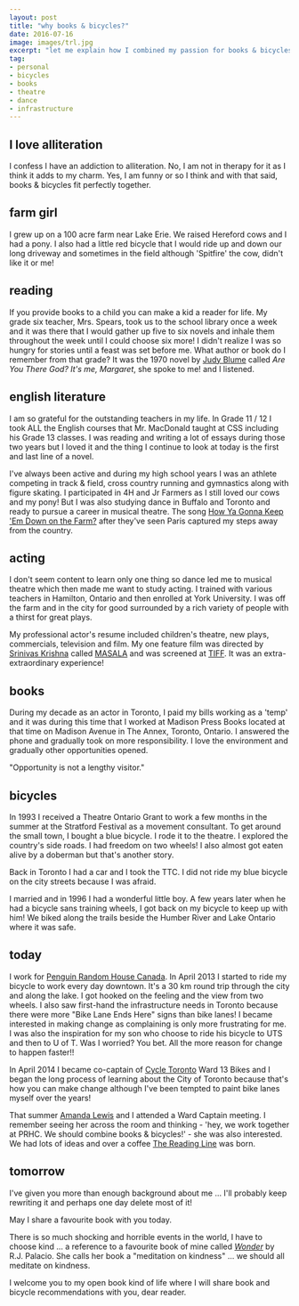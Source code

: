 ```yaml
---
layout: post
title: "why books & bicycles?"
date: 2016-07-16
image: images/trl.jpg
excerpt: "let me explain how I combined my passion for books & bicycles"
tag:
- personal
- bicycles
- books
- theatre
- dance
- infrastructure
---
```


## I love alliteration

I confess I have an addiction to alliteration. No, I am not in therapy for it as I think it adds to my charm. Yes, I am funny or so I think and with that said, books & bicycles fit perfectly together.

## farm girl

I grew up on a 100 acre farm near Lake Erie. We raised Hereford cows and I had a pony. I also had a little red bicycle that I would ride up and down our long driveway and sometimes in the field although 'Spitfire' the cow, didn't like it or me!

## reading

If you provide books to a child you can make a kid a reader for life. My grade six teacher, Mrs. Spears, took us to the school library once a week and it was there that I would gather up five to six novels and inhale them throughout the week until I could choose six more! I didn't realize I was so hungry for stories until a feast was set before me. What author or book do I remember from that grade? It was the 1970 novel by [Judy Blume](http://www.judyblume.com/) called _Are You There God? It's me, Margaret_, she spoke to me! and I listened.

## english literature

I am so grateful for the outstanding teachers in my life. In Grade 11 / 12 I took ALL the English courses that Mr. MacDonald taught at CSS including his Grade 13 classes. I was reading and writing a lot of essays during those two years but I loved it and the thing I continue to look at today is the first and last line of a novel.

I've always been active and during my high school years I was an athlete competing in track & field, cross country running and gymnastics along with figure skating. I participated in 4H and Jr Farmers as I still loved our cows and my pony!  But I was also studying dance in Buffalo and Toronto and ready to pursue a career in musical theatre. The song [How Ya Gonna Keep 'Em Down on the Farm?](https://www.youtube.com/watch?v=UgqVCJpRqWQ) after they've seen Paris captured my steps away from the country.

## acting

I don't seem content to learn only one thing so dance led me to musical theatre which then made me want to study acting. I trained with various teachers in Hamilton, Ontario and then enrolled at York University. I was off the farm and in the city for good surrounded by a rich variety of people with a thirst for great plays.

My professional actor's resume included children's theatre, new plays, commercials, television and film. My one feature film was directed by [Srinivas Krishna](http://divanifilms.com/) called [MASALA](http://divanifilms.com/film-tv/masala/) and was screened at [TIFF](http://tiff.net/). It was an extra-extraordinary experience!

## books

During my decade as an actor in Toronto, I paid my bills working as a 'temp' and it was during this time that I worked at Madison Press Books located at that time on Madison Avenue in The Annex, Toronto, Ontario.  I answered the phone and gradually took on more responsibility. I love the environment and gradually other opportunities opened.  

"Opportunity is not a lengthy visitor."

## bicycles

In 1993 I received a Theatre Ontario Grant to work a few months in the summer at the Stratford Festival as a movement consultant. To get around the small town, I bought a blue bicycle. I rode it to the theatre. I explored the country's side roads. I had freedom on two wheels! I also almost got eaten alive by a doberman but that's another story.

Back in Toronto I had a car and I took the TTC. I did not ride my blue bicycle on the city streets because I was afraid.

I married and in 1996 I had a wonderful little boy. A few years later when he had a bicycle sans training wheels, I got back on my bicycle to keep up with him! We biked along the trails beside the Humber River and Lake Ontario where it was safe.

## today

I work for [Penguin Random House Canada](http://penguinrandomhouse.ca/). In April 2013 I started to ride my bicycle to work every day downtown. It's a 30 km round trip through the city and along the lake. I got hooked on the feeling and the view from two wheels. I also saw first-hand the infrastructure needs in Toronto because there were more "Bike Lane Ends Here" signs than bike lanes! I became interested in making change as complaining is only more frustrating for me. I was also the inspiration for my son who choose to ride his bicycle to UTS and then to U of T. Was I worried? You bet. All the more reason for change to happen faster!!

In April 2014 I became co-captain of [Cycle Toronto](https://www.cycleto.ca/) Ward 13 Bikes and I began the long process of learning about the City of Toronto because that's how you can make change although I've been tempted to paint bike lanes myself over the years!

That summer [Amanda Lewis](https://www.linkedin.com/in/amanda-lewis-56942473) and I attended a Ward Captain meeting. I remember seeing her across the room and thinking - 'hey, we work together at PRHC. We should combine books & bicycles!' - she was also interested. We had lots of ideas and over a coffee [The Reading Line](www.thereadingline.ca) was born.

## tomorrow

I've given you more than enough background about me ... I'll probably keep rewriting it and perhaps one day delete most of it!

May I share a favourite book with you today.

There is so much shocking and horrible events in the world, I have to choose kind ... a reference to a favourite book of mine called [_Wonder_](http://penguinrandomhouse.ca/programs/tms-book-club/feature/wonder-wonder) by R.J. Palacio. She calls her book a "meditation on kindness" ... we should all meditate on kindness. 

I welcome you to my open book kind of life where I will share book and bicycle recommendations with you, dear reader.
